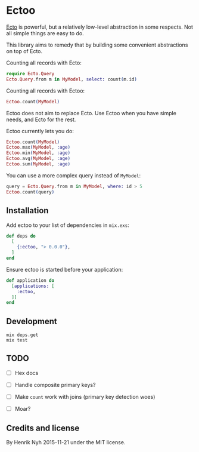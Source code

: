 # Ectoo

[Ecto](https://github.com/elixir-lang/ecto) is powerful, but a relatively low-level abstraction in some respects. Not all simple things are easy to do.

This library aims to remedy that by building some convenient abstractions on top of Ecto.

Counting all records with Ecto:

``` elixir
require Ecto.Query
Ecto.Query.from m in MyModel, select: count(m.id)
```

Counting all records with Ectoo:

``` elixir
Ectoo.count(MyModel)
```

Ectoo does not aim to replace Ecto. Use Ectoo when you have simple needs, and Ecto for the rest.

Ectoo currently lets you do:

``` elixir
Ectoo.count(MyModel)
Ectoo.max(MyModel, :age)
Ectoo.min(MyModel, :age)
Ectoo.avg(MyModel, :age)
Ectoo.sum(MyModel, :age)
```

You can use a more complex query instead of `MyModel`:

``` elixir
query = Ecto.Query.from m in MyModel, where: id > 5
Ectoo.count(query)
```


## Installation

Add ectoo to your list of dependencies in `mix.exs`:

``` elixir
def deps do
  [
    {:ectoo, "> 0.0.0"},
  ]
end
```

Ensure ectoo is started before your application:

``` elixir
def application do
  [applications: [
    :ectoo,
  ]]
end
```


## Development

    mix deps.get
    mix test


## TODO

- [ ] Hex docs
- [ ] Handle composite primary keys?
- [ ] Make `count` work with joins (primary key detection woes)
- [ ] Moar?


## Credits and license

By Henrik Nyh 2015-11-21 under the MIT license.

